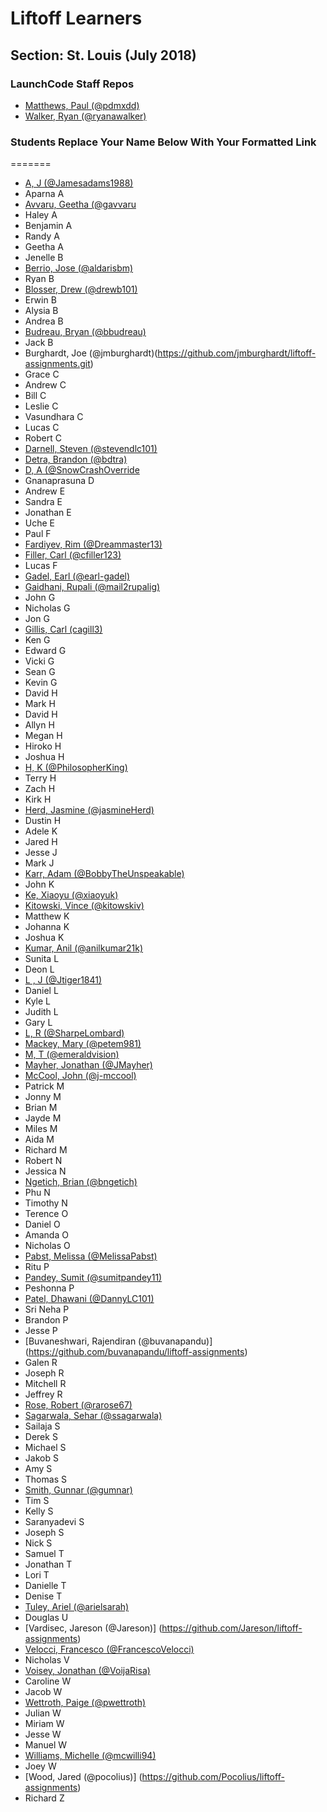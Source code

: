 # Liftoff Learners

## Section: St. Louis (July 2018)

### LaunchCode Staff Repos

- [Matthews, Paul (@pdmxdd)](https://www.github.com/pdmxdd/liftoff-assignments)
- [Walker, Ryan (@ryanawalker)](https://www.github.com/ryanawalker/liftoff-assignments)

### Students Replace Your Name Below With Your Formatted Link

=======
- [A, J (@Jamesadams1988)](https://github.com/Jamesadams1988/liftoff-assignments)
- Aparna A
- [Avvaru, Geetha (@gavvaru](https://github.com/gavvaru/liftoff-assignments/liftoff-assignments.git)
- Haley A
- Benjamin A
- Randy A
- Geetha A
- Jenelle B
- [Berrio, Jose (@aldarisbm)](https://github.com/aldarisbm/liftoff-assignments.git)
- Ryan B
- [Blosser, Drew (@drewb101)](https://github.com/drewb101/liftoff-assignments.git)
- Erwin B
- Alysia B
- Andrea B
- [Budreau, Bryan (@bbudreau)](http://github.com/bbudreau/liftoff-assignments)
- Jack B
- Burghardt, Joe (@jmburghardt)(https://github.com/jmburghardt/liftoff-assignments.git)
- Grace C
- Andrew C
- Bill C
- Leslie C
- Vasundhara C
- Lucas C
- Robert C
- [Darnell, Steven (@stevendlc101)](https://github.com/stevendlc101/liftoff-assignments.git)
- [Detra, Brandon (@bdtra)](https://github.com/bdtra/liftoff-assignments)
- [D, A (@SnowCrashOverride](https://github.com/SnowCrashOverride/liftoff-assignments.git)
- Gnanaprasuna D
- Andrew E
- Sandra E
- Jonathan E
- Uche E
- Paul F
- [Fardiyev, Rim (@Dreammaster13)](https://github.com/Dreammaster13/liftoff-assignments.git)
- [Filler, Carl (@cfiller123)](https://github.com/cfiller123/liftoff-assignments)
- Lucas F
- [Gadel, Earl (@earl-gadel)](https://github.com/earl-gadel/liftoff-assignments)
- [Gaidhani, Rupali (@mail2rupalig)](https://github.com/mail2rupalig/liftoff-assignments)
- John G
- Nicholas G
- Jon G
- [Gillis, Carl (cagill3)](https://github.com/cagill3/liftoff-assignments.git)
- Ken G
- Edward G
- Vicki G
- Sean G
- Kevin G
- David H
- Mark H
- David H
- Allyn H
- Megan H
- Hiroko H
- Joshua H
- [H, K (@PhilosopherKing)](https://github.com/PhilosopherKing/liftoff-assignments)
- Terry H
- Zach H
- Kirk H
- [Herd, Jasmine (@jasmineHerd)](https://www.github.com/jasmineHerd/liftoff-assignments)
- Dustin H
- Adele K
- Jared H
- Jesse J
- Mark J
- [Karr, Adam (@BobbyTheUnspeakable)](https://github.com/BobbyTheUnspeakable/liftoff-assignments)
- John K
- [Ke, Xiaoyu (@xiaoyuk)](https://www.github.com/xiaoyuk/liftoff-assignments.git)
- [Kitowski, Vince (@kitowskiv)](https://github.com/kitowskiv/liftoff-assignments)
- Matthew K
- Johanna K
- Joshua K
- [Kumar, Anil (@anilkumar21k)](https://github.com/anilkumar21k/liftoff-assignments.git)
- Sunita L
- Deon L
- [L , J (@Jtiger1841)](https://github.com/Jtiger1841/liftoff-assignments.git)
- Daniel L
- Kyle L
- Judith L
- Gary L
- [L, R (@SharpeLombard)](https://github.com/SharpeLombard/liftoff-assignments)
- [Mackey, Mary (@petem981)](https://github.com/petem981/liftoff-assignments.git)
- [M, T (@emeraldvision)](https://github.com/emeraldvision/liftoff-assignments)
- [Mayher, Jonathan (@JMayher)](https://github.com/JMayher/liftoff-assignments.git)
- [McCool, John (@j-mccool)](https://github.com/j-mccool/liftoff-assignments.git)
- Patrick M
- Jonny M
- Brian M
- Jayde M
- Miles M
- Aida M
- Richard M
- Robert N
- Jessica N
- [Ngetich, Brian (@bngetich)](https://github.com/bngetich/liftoff-assignments)
- Phu N
- Timothy N
- Terence O
- Daniel O
- Amanda O
- Nicholas O
- [Pabst, Melissa (@MelissaPabst)](https://www.github.com/MelissaPabst/liftoff-assignments)
- Ritu P
- [Pandey, Sumit (@sumitpandey11)](https://www.github.com/sumitpandey11/liftoff-assignments)
- Peshonna P
- [Patel, Dhawani (@DannyLC101)](https://www.github.com/DannyLC101/liftoff-assignments)
- Sri Neha P
- Brandon P
- Jesse P
- [Buvaneshwari, Rajendiran (@buvanapandu)] (https://github.com/buvanapandu/liftoff-assignments)
- Galen R
- Joseph R
- Mitchell R
- Jeffrey R
- [Rose, Robert (@rarose67)](https://github.com/rarose67/liftoff-assignments)
- [Sagarwala, Sehar (@ssagarwala)](https://github.com/ssagarwala/liftoff-assignments)
- Sailaja S
- Derek S
- Michael S
- Jakob S
- Amy S
- Thomas S
- [Smith, Gunnar (@gumnar)](https://github.com/gumnar/liftoff-assignments)
- Tim S
- Kelly S
- Saranyadevi S
- Joseph S
- Nick S
- Samuel T
- Jonathan T
- Lori T
- Danielle T
- Denise T
- [Tuley, Ariel (@arielsarah)](https://github.com/arielsarah/liftoff-assignments)
- Douglas U
- [Vardisec, Jareson (@Jareson)] (https://github.com/Jareson/liftoff-assignments)
- [Velocci, Francesco (@FrancescoVelocci)](https://github.com/FrancescoVelocci/liftoff-assignments)
- Nicholas V
- [Voisey, Jonathan (@VoijaRisa)](https://github.com/VoijaRisa/liftoff-assignments)
- Caroline W
- Jacob W
- [Wettroth, Paige (@pwettroth)](https://github.com/pwettroth/liftoff-assignments)
- Julian W
- Miriam W
- Jesse W
- Manuel W
- [Williams, Michelle (@mcwilli94)](https://github.com/mcwilli94/liftoff-assignments.git)
- Joey W
- [Wood, Jared (@pocolius)] (https://github.com/Pocolius/liftoff-assignments)
- Richard Z
















































